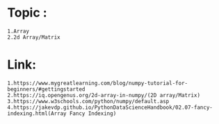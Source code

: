 # Topic :
	1.Array
	2.2d Array/Matrix
	
# Link:	
	1.https://www.mygreatlearning.com/blog/numpy-tutorial-for-beginners/#gettingstarted
	2.https://iq.opengenus.org/2d-array-in-numpy/(2D array/Matrix)
	3.https://www.w3schools.com/python/numpy/default.asp	
	4.https://jakevdp.github.io/PythonDataScienceHandbook/02.07-fancy-indexing.html(Array Fancy Indexing)
